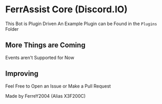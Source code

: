 # FerrAssist Core (Discord.IO)

This Bot is Plugin Driven
An Example Plugin can be Found in the `Plugins` Folder

## More Things are Coming
Events aren't Supported for Now

## Improving
Feel Free to Open an Issue or Make a Pull Request

Made by FerreY2004 (Alias X3F200C)
